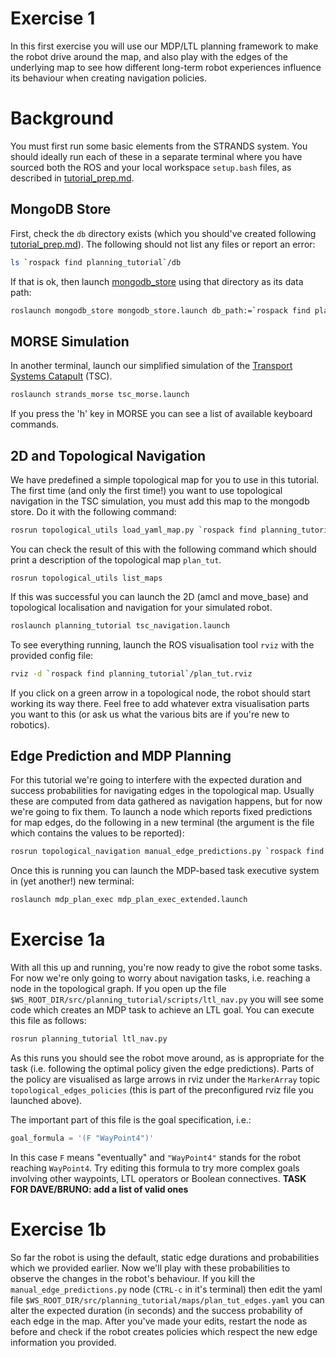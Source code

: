 # Exercise 1

In this first exercise you will use our MDP/LTL planning framework to make the robot drive around the map, and also play with the edges of the underlying map to see how different long-term robot experiences influence its behaviour when creating navigation policies.


# Background

You must first run some basic elements from the STRANDS system. You should ideally run each of these in a separate terminal where you have sourced both the ROS and your local workspace `setup.bash` files, as described in [tutorial_prep.md](./tutorial_prep.md). 

## MongoDB Store

First, check the `db` directory exists (which you should've created following [tutorial_prep.md](./tutorial_prep.md)). The following should not list any files or report an error:

```bash 
ls `rospack find planning_tutorial`/db
```

If that is ok, then launch [mongodb_store](http://wiki.ros.org/mongodb_store) using that directory as its data path:

```bash
roslaunch mongodb_store mongodb_store.launch db_path:=`rospack find planning_tutorial`/db
```

## MORSE Simulation

In another terminal, launch our simplified simulation of the [Transport Systems Catapult](http://ts.catapult.org.uk) (TSC). 

```bash
roslaunch strands_morse tsc_morse.launch 
```

If you press the 'h' key in MORSE you can see a list of available keyboard commands.

## 2D and Topological Navigation

We have predefined a simple topological map for you to use in this tutorial. The first time (and only the first time!) you want to use topological navigation in the TSC simulation, you must add this map to the mongodb store. Do it with the following command:

```bash
rosrun topological_utils load_yaml_map.py `rospack find planning_tutorial`/maps/plan_tut_top_map.yaml
```

You can check the result of this with the following command which should print a description of the topological map `plan_tut`.

```
rosrun topological_utils list_maps 
```

If this was successful you can launch the 2D (amcl and move_base) and topological localisation and navigation for your simulated robot.

```bash
roslaunch planning_tutorial tsc_navigation.launch
```

To see everything running, launch the ROS visualisation tool `rviz` with the provided config file:

```bash
rviz -d `rospack find planning_tutorial`/plan_tut.rviz
```

If you click on a green arrow in a topological node, the robot should start working its way there. Feel free to add whatever extra visualisation parts you want to this (or ask us what the various bits are if you're new to robotics).


## Edge Prediction and MDP Planning

For this tutorial we're going to interfere with the expected duration and success probabilities for navigating edges in the topological map. Usually these are computed from data gathered as navigation happens, but for now we're going to fix them. To launch a node which reports fixed predictions for map edges, do the following in a new terminal (the argument is the file which contains the values to be reported):

```bash
rosrun topological_navigation manual_edge_predictions.py `rospack find planning_tutorial`/maps/plan_tut_edges.yaml
```

Once this is running you can launch the MDP-based task executive system in (yet another!) new terminal:

```bash
roslaunch mdp_plan_exec mdp_plan_exec_extended.launch
```


# Exercise 1a

With all this up and running, you're now ready to give the robot some tasks. For now we're only going to worry about navigation tasks, i.e. reaching a node in the topological graph. If you open up the file `$WS_ROOT_DIR/src/planning_tutorial/scripts/ltl_nav.py` you will see some code which creates an MDP task to achieve an LTL goal. You can execute this file as follows:

```bash
rosrun planning_tutorial ltl_nav.py
```

As this runs you should see the robot move around, as is appropriate for the task (i.e. following the optimal policy given the edge predictions). Parts of the policy are visualised as large arrows in rviz under the `MarkerArray` topic `topological_edges_policies` (this is part of the preconfigured rviz file you launched above). 

The important part of this file is the goal specification, i.e.:

```python
goal_formula = '(F "WayPoint4")'
```

In this case `F` means "eventually" and `"WayPoint4"` stands for the robot reaching `WayPoint4`. Try editing this formula to try more complex goals involving other waypoints, LTL operators or Boolean connectives. **TASK FOR DAVE/BRUNO: add a list of valid ones**


# Exercise 1b

So far the robot is using the default, static edge durations and probabilities which we provided earlier. Now we'll play with these probabilities to observe the changes in the robot's behaviour. If you kill the `manual_edge_predictions.py` node (`CTRL-c` in it's terminal) then edit the yaml file  `$WS_ROOT_DIR/src/planning_tutorial/maps/plan_tut_edges.yaml` you can alter the expected duration (in seconds) and the success probability of each edge in the map. After you've made your edits, restart the node as before and check if the robot creates policies which respect the new edge information you provided.




